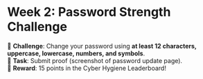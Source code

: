# Week 2: Password Strength Challenge  

🔹 **Challenge**: Change your password using **at least 12 characters, uppercase, lowercase, numbers, and symbols**.  
🔹 **Task**: Submit proof (screenshot of password update page).  
🔹 **Reward**: 15 points in the Cyber Hygiene Leaderboard!  